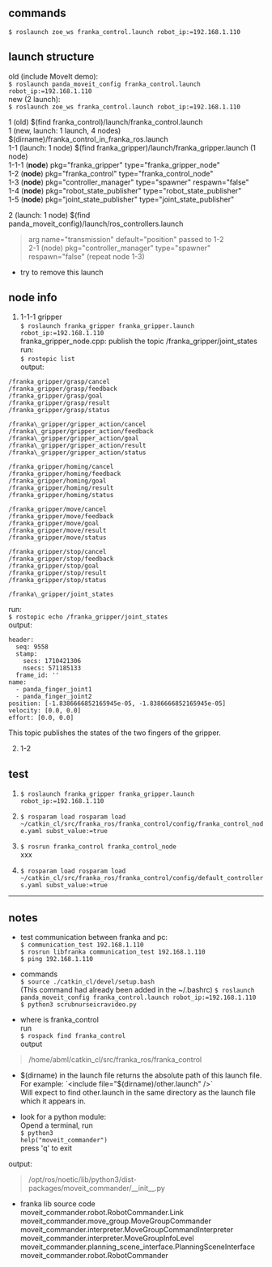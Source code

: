 ## commands  
`$ roslaunch zoe_ws franka_control.launch robot_ip:=192.168.1.110`  


## launch structure  
old (include MoveIt demo):  
`$ roslaunch panda_moveit_config franka_control.launch robot_ip:=192.168.1.110`  
new (2 launch):  
`$ roslaunch zoe_ws franka_control.launch robot_ip:=192.168.1.110`  
  
1 (old) $(find franka\_control)/launch/franka_control.launch  
1 (new, launch: 1 launch, 4 nodes) $(dirname)/franka\_control\_in\_franka_ros.launch  
1-1 (launch: 1 node) $(find franka\_gripper)/launch/franka_gripper.launch (1 node)   
1-1-1 (__node__) pkg="franka\_gripper" type="franka\_gripper_node"  
1-2 (__node__) pkg="franka\_control" type="franka\_control_node"  
1-3 (__node__) pkg="controller_manager" type="spawner" respawn="false"  
1-4 (__node__) pkg="robot\_state\_publisher" type="robot\_state_publisher"  
1-5 (__node__) pkg="joint\_state\_publisher" type="joint\_state_publisher"   

2 (launch: 1 node) $(find panda\_moveit\_config)/launch/ros_controllers.launch  
>arg name="transmission" default="position" passed to 1-2  
2-1 (node) pkg="controller_manager" type="spawner" respawn="false"  (repeat node 1-3)
* try to remove this launch  


## node info  
1. 1-1-1 gripper   
`$ roslaunch franka_gripper franka_gripper.launch robot_ip:=192.168.1.110`  
franka\_gripper\_node.cpp: publish the topic /franka_gripper/joint_states  
run:  
`$ rostopic list`  
output:  
```
/franka_gripper/grasp/cancel  
/franka_gripper/grasp/feedback  
/franka_gripper/grasp/goal  
/franka_gripper/grasp/result  
/franka_gripper/grasp/status  

/franka\_gripper/gripper_action/cancel  
/franka\_gripper/gripper_action/feedback  
/franka\_gripper/gripper_action/goal  
/franka\_gripper/gripper_action/result  
/franka\_gripper/gripper_action/status  

/franka_gripper/homing/cancel  
/franka_gripper/homing/feedback  
/franka_gripper/homing/goal  
/franka_gripper/homing/result  
/franka_gripper/homing/status  

/franka_gripper/move/cancel  
/franka_gripper/move/feedback  
/franka_gripper/move/goal  
/franka_gripper/move/result  
/franka_gripper/move/status  

/franka_gripper/stop/cancel  
/franka_gripper/stop/feedback  
/franka_gripper/stop/goal  
/franka_gripper/stop/result  
/franka_gripper/stop/status  

/franka\_gripper/joint_states  
```
run:  
`$ rostopic echo /franka_gripper/joint_states`  
output:  
```
header: 
  seq: 9558
  stamp: 
    secs: 1710421306
    nsecs: 571185133
  frame_id: ''
name: 
  - panda_finger_joint1
  - panda_finger_joint2
position: [-1.8386666852165945e-05, -1.8386666852165945e-05]
velocity: [0.0, 0.0]
effort: [0.0, 0.0]
```
This topic publishes the states of the two fingers of the gripper.  
 
2. 1-2  
 
 
 
## test   
1. `$ roslaunch franka_gripper franka_gripper.launch robot_ip:=192.168.1.110`    
 
2. `$ rosparam load rosparam load ~/catkin_cl/src/franka_ros/franka_control/config/franka_control_node.yaml subst_value:=true`   

3. `$ rosrun franka_control franka_control_node`  
xxx   


4. `$ rosparam load rosparam load ~/catkin_cl/src/franka_ros/franka_control/config/default_controllers.yaml subst_value:=true`  



----------------------------------------
## notes  
* test communication between franka and pc:  
`$ communication_test 192.168.1.110`  
`$ rosrun libfranka communication_test 192.168.1.110`    
`$ ping 192.168.1.110`  


* commands  
`$ source ./catkin_cl/devel/setup.bash`  
(This command had already been added in the ~/.bashrc)
`$ roslaunch panda_moveit_config franka_control.launch robot_ip:=192.168.1.110`  
`$ python3 scrubnurseicravideo.py`  


* where is franka_control  
run  
`$ rospack find franka_control`  
output  
>/home/abml/catkin_cl/src/franka_ros/franka_control  
 

* $(dirname) in the launch file returns the absolute path of this launch file.  
For example:  
`<include file="$(dirname)/other.launch" />`  
Will expect to find other.launch in the same directory as the launch file which it appears in.  


* look for a python module:  
Opend a terminal, run   
`$ python3`   
`help("moveit_commander")`  
press 'q' to exit  

output:  
>/opt/ros/noetic/lib/python3/dist-packages/moveit_commander/\_\_init\_\_.py  



* franka lib source code   
moveit_commander.robot.RobotCommander.Link	 
moveit_commander.move_group.MoveGroupCommander	 
moveit_commander.interpreter.MoveGroupCommandInterpreter	
moveit_commander.interpreter.MoveGroupInfoLevel	 
moveit_commander.planning_scene_interface.PlanningSceneInterface	
moveit_commander.robot.RobotCommander	 






